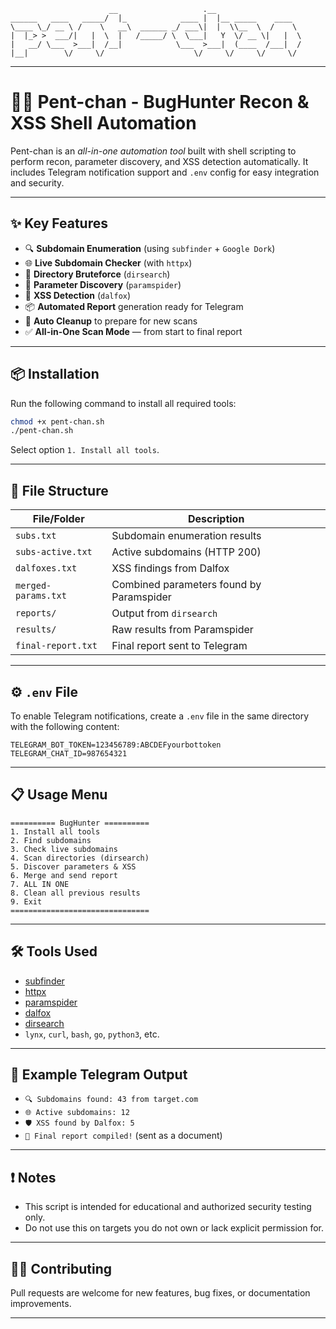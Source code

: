 ```
                      __                   .__                   
______   ____   _____/  |_            ____ |  |__ _____    ____  
\____ \_/ __ \ /    \   __\  ______ _/ ___\|  |  \\__  \  /    \ 
|  |_> >  ___/|   |  \  |   /_____/ \  \___|   Y  \/ __ \|   |  \
|   __/ \___  >___|  /__|            \___  >___|  (____  /___|  /
|__|        \/     \/                    \/     \/     \/     \/ 
```
---

# 🕵️‍♀️ Pent-chan - BugHunter Recon & XSS Shell Automation

Pent-chan is an *all-in-one automation tool* built with shell scripting to perform recon, parameter discovery, and XSS detection automatically. It includes Telegram notification support and `.env` config for easy integration and security.

---

## ✨ Key Features

- 🔍 **Subdomain Enumeration** (using `subfinder` + `Google Dork`)
- 🌐 **Live Subdomain Checker** (with `httpx`)
- 📂 **Directory Bruteforce** (`dirsearch`)
- 🔢 **Parameter Discovery** (`paramspider`)
- 🧪 **XSS Detection** (`dalfox`)
- 📦 **Automated Report** generation ready for Telegram
- 🧹 **Auto Cleanup** to prepare for new scans
- ✅ **All-in-One Scan Mode** — from start to final report

---

## 📦 Installation

Run the following command to install all required tools:

```bash
chmod +x pent-chan.sh
./pent-chan.sh
```

Select option `1. Install all tools`.

---

## 📁 File Structure

| File/Folder         | Description                              |
| ------------------- | ---------------------------------------- |
| `subs.txt`          | Subdomain enumeration results            |
| `subs-active.txt`   | Active subdomains (HTTP 200)             |
| `dalfoxes.txt`      | XSS findings from Dalfox                 |
| `merged-params.txt` | Combined parameters found by Paramspider |
| `reports/`          | Output from `dirsearch`                  |
| `results/`          | Raw results from Paramspider             |
| `final-report.txt`  | Final report sent to Telegram            |

---

## ⚙️ `.env` File

To enable Telegram notifications, create a `.env` file in the same directory with the following content:

```env
TELEGRAM_BOT_TOKEN=123456789:ABCDEFyourbottoken
TELEGRAM_CHAT_ID=987654321
```

---

## 📋 Usage Menu

```text
========== BugHunter ==========
1. Install all tools
2. Find subdomains
3. Check live subdomains
4. Scan directories (dirsearch)
5. Discover parameters & XSS
6. Merge and send report
7. ALL IN ONE
8. Clean all previous results
9. Exit
===============================
```

---

## 🛠 Tools Used

* [subfinder](https://github.com/projectdiscovery/subfinder)
* [httpx](https://github.com/projectdiscovery/httpx)
* [paramspider](https://github.com/devanshbatham/ParamSpider)
* [dalfox](https://github.com/hahwul/dalfox)
* [dirsearch](https://github.com/maurosoria/dirsearch)
* `lynx`, `curl`, `bash`, `go`, `python3`, etc.

---

## 🧪 Example Telegram Output

* `🔍 Subdomains found: 43 from target.com`
* `🌐 Active subdomains: 12`
* `🛡️ XSS found by Dalfox: 5`
* `📄 Final report compiled!` (sent as a document)

---

## ❗ Notes

* This script is intended for educational and authorized security testing only.
* Do not use this on targets you do not own or lack explicit permission for.

---

## 👨‍💻 Contributing

Pull requests are welcome for new features, bug fixes, or documentation improvements.

---
